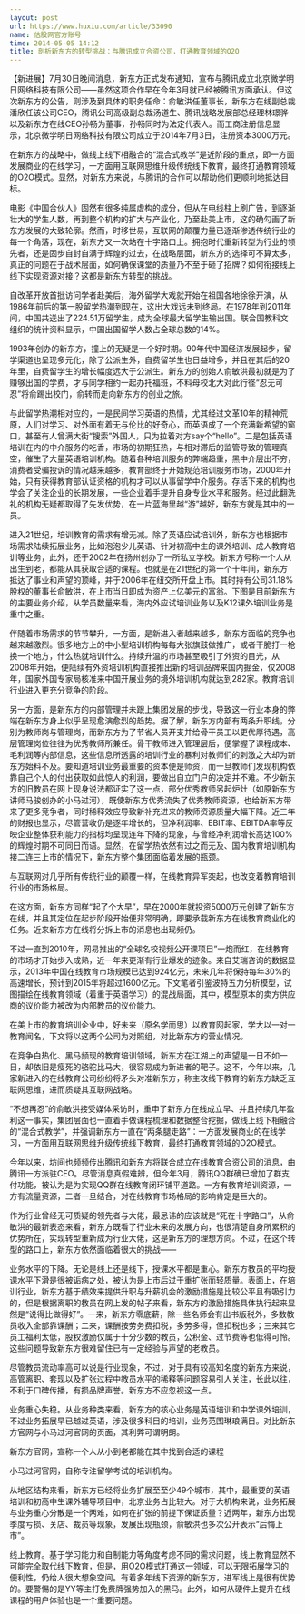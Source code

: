 ```yaml
---
layout: post
url: https://www.huxiu.com/article/33090
name: 估股网官方账号
time: 2014-05-05 14:12
title: 剖析新东方的转型挑战：与腾讯成立合资公司，打通教育领域的O2O
---
```

【新进展】7月30日晚间消息，新东方正式发布通知，宣布与腾讯成立北京微学明日网络科技有限公司——虽然这项合作早在今年3月就已经被腾讯方面承认。但这次新东方的公告，则涉及到具体的职务任命：俞敏洪任董事长，新东方在线副总裁潘欣任该公司CEO，腾讯公司高级副总裁汤道生、腾讯战略发展部总经理林璟骅以及新东方在线CEO孙畅为董事，孙畅同时为法定代表人。而工商注册信息显示，北京微学明日网络科技有限公司成立于2014年7月3日，注册资本3000万元。

在新东方的战略中，做线上线下相融合的“混合式教学”是近阶段的重点，即一方面发展商业的在线学习，一方面用互联网思维升级传统线下教育，最终打通教育领域的O2O模式。显然，对新东方来说，与腾讯的合作可以帮助他们更顺利地抵达目标。

电影《中国合伙人》固然有很多纯属虚构的成分，但从在电线柱上刷广告，到逐渐壮大的学生人数，再到整个机构的扩大与产业化，乃至赴美上市，这的确勾画了新东方发展的大致轮廓。然而，时移世易，互联网的颠覆力量已逐渐渗透传统行业的每一个角落，现在，新东方又一次站在十字路口上。拥抱时代重新转型为行业的领先者，还是固步自封自满于辉煌的过去，在战略层面，新东方的选择可不算太多，真正的问题在于战术层面，如何确保课堂的质量乃不至于砸了招牌？如何衔接线上线下实现资源对接？这都是新东方转型的挑战。

自改革开放首批访问学者赴美后，海外留学大戏就开始在祖国各地徐徐开演，从1986年前后的第一股留学热潮到现在，这出大戏远未到终局。在1978年到2011年间，中国共送出了224.51万留学生，成为全球最大留学生输出国。联合国教科文组织的统计资料显示，中国出国留学人数占全球总数的14%。

1993年创办的新东方，撞上的无疑是一个好时期。90年代中国经济发展起步，留学渠道也呈现多元化，除了公派生外，自费留学生也日益增多，并且在其后的20年里，自费留学生的增长幅度远大于公派生。新东方的创始人俞敏洪最初就是为了赚够出国的学费，才与同学相约一起办托福班，不料母校北大对此行径“忍无可忍”将俞踢出校门，俞转而走向新东方的创业之旅。

与此留学热潮相对应的，一是民间学习英语的热情，尤其经过文革10年的精神荒原，人们对学习、对外面有着无与伦比的好奇心，而英语成了一个充满新希望的窗口，甚至有人曾满大街“搜索”外国人，只为拉着对方say个“hello”。二是包括英语培训在内的中介服务的吃香，市场的初期狂热，与相对滞后的监管导致的管理真空，催生了大量英语培训机构。随着各种培训服务的弊端趋重，黑中介层出不穷，消费者受骗投诉的情况越来越多，教育部终于开始规范培训服务市场，2000年开始，只有获得教育部认证资格的机构才可以从事留学中介服务。存活下来的机构也学会了关注企业的长期发展，一些企业着手提升自身专业水平和服务。经过此翻洗礼的机构无疑都取得了先发优势，在一片蓝海里越“游”越好，新东方就是其中的一员。

进入21世纪，培训教育的需求有增无减。除了英语应试培训外，新东方也根据市场需求陆续拓展业务，比如泡泡少儿英语、针对初高中生的课外培训、成人教育培训等业务，此外，还于2002年在扬州创办了一所私立学校。新东方号称一个人从出生到老，都能从其获取合适的课程。也就是在21世纪的第一个十年间，新东方抵达了事业和声望的顶峰，并于2006年在纽交所开盘上市。其时持有公司31.18%股权的董事长俞敏洪，在上市当日即成为资产上亿美元的富翁。下图是目前新东方的主要业务介绍，从学员数量来看，海内外应试培训业务以及K12课外培训业务是重中之重。

伴随着市场需求的节节攀升，一方面，是新进入者越来越多，新东方面临的竞争也越来越激烈。很多地方上的中小型培训机构每每大张旗鼓做推广，或者干脆打一枪换一个地方，什么热就培训什么。持续升温的市场甚至吸引了外资的目光，从2008年开始，便陆续有外资培训机构直接推出新的培训品牌来国内掘金，仅2008年，国家外国专家局核准来中国开展业务的境外培训机构就达到282家。教育培训行业进入更充分竞争的阶段。

另一方面，是新东方的内部管理并未跟上集团发展的步伐，导致这一行业本身的弊端在新东方身上似乎呈现愈演愈烈的趋势。据了解，新东方内部有两条升职线，分别为教师岗与管理岗，而新东方为了节省人员开支并给骨干员工以更优厚待遇，高层管理岗位往往为优秀教师所兼任。骨干教师进入管理层后，便掌握了课程成本、毛利润等内部信息，这些信息所透露的培训行业的暴利对教师们的刺激之大却为新东方始料不及。要知道培训业务最重要的资本便是师资，而一旦教师们发现机构依靠自己个人的付出获取如此惊人的利润，要做出自立门户的决定并不难。不少新东方的旧教员在网上现身说法都证实了这一点，部分优秀教师另起炉灶（如原新东方讲师马骏创办的小马过河），既使新东方优秀流失了优秀教师资源，也给新东方带来了更多竞争者，同时稀释效应导致新补充进来的教师资源质量大幅下降。近三年的财报也显示，尽管营收仍是逐年增长的，但净利润率、EBIT率、EBITDA率等反映企业整体获利能力的指标均呈现连年下降的现象，与曾经净利润增长高达100%的辉煌时期不可同日而语。显然，在留学热依然有过之而无及、国内教育培训机构接二连三上市的情况下，新东方整个集团面临着发展的瓶颈。

与互联网对几乎所有传统行业的颠覆一样，在线教育异军突起，也改变着教育培训行业的市场格局。

在这方面，新东方同样“起了个大早”，早在2000年就投资5000万元创建了新东方在线，并且其定位在起步阶段开始便非常明确，即要承载新东方在线教育商业化的任务。近来新东方在线将分拆上市的消息也出现频仍。

不过一直到2010年，网易推出的“全球名校视频公开课项目”一炮而红，在线教育的市场才开始步入成熟，近一年来更渐有行业爆发的迹象。来自艾瑞咨询的数据显示，2013年中国在线教育市场规模已达到924亿元，未来几年将保持每年30%的高速增长，预计到2015年将超过1600亿元。下文笔者引鉴波特五力分析模型，试图描绘在线教育领域（着重于英语学习）的混战局面，其中，模型原本的卖方供应商的议价能力被改为内部教员的议价能力。

在美上市的教育培训企业中，好未来（原名学而思）以教育网起家，学大以一对一教育闻名，下文将以这两个公司为对照组，对比新东方的营业情况。

在竞争白热化、黑马频现的教育培训领域，新东方在江湖上的声望是一日不如一日，却依旧是瘦死的骆驼比马大，很容易成为新进者的靶子。这不，今年以来，几家新进入的在线教育公司纷纷将矛头对准新东方，称主攻线下教育的新东方缺乏互联网思维，进而质疑其互联网战略。

“不想再忍”的俞敏洪接受媒体采访时，重申了新东方在线成立早、并且持续几年盈利这一事实，集团层面也一直着手做课程梳理和数据整合挖掘，做线上线下相融合的“混合式教学”，并强调新东方一直在“两条腿走路”：一方面发展商业的在线学习，一方面用互联网思维升级传统线下教育，最终打通教育领域的O2O模式。

今年以来，坊间也频频传出腾讯和新东方将联合成立在线教育合资公司的消息，由腾讯一方派驻CEO。尽管消息真假难辨，但今年3月，腾讯QQ群确已增加了群支付功能，被认为是为实现QQ群在线教育闭环铺平道路。一方有教育培训资源，一方有流量资源，二者一旦结合，对在线教育市场格局的影响肯定是巨大的。

作为行业曾经无可质疑的领先者与大佬，最忌讳的应该就是“死在十字路口”，从俞敏洪的最新表态来看，新东方既看了行业未来的发展方向，也很清楚自身所累积的优势所在，实现转型重新成为行业大佬，这是新东方的理想方向。不过，在这个转型的路口上，新东方依然面临着很大的挑战——

业务水平的下降。无论是线上还是线下，授课水平都是重心。新东方教员的平均授课水平下滑是很被诟病之处，被认为是上市后过于重扩张而轻质量。表面上，在培训行业，新东方基于绩效来提供升职与升薪机会的激励措施是比较公平且有吸引力的，但是根据离职的教员在网上发的帖子来看，新东方的激励措施具体执行起来显然是“说得比做得好”。一来，新东方零底薪，除一些名师会有出书版税外，多数教员收入全部靠课酬；二来，课酬按劳务费扣税，多劳多得，但扣税也多；三来其它员工福利太低，股权激励仅属于十分少数的教员，公积金、过节费等也低得可怜。这些问题导致新东方很难留住已有一定经验与声望的老教员。

尽管教员流动率高可以说是行业现象，不过，对于具有较高知名度的新东方来说，高管离职、套现以及扩张过程中教员水平的稀释等问题容易引人关注，长此以往，不利于口碑传播，有损品牌声誉。新东方不应忽视这一点。

业务重心失稳。从业务种类来看，新东方的核心业务是英语培训和中学课外培训，不过业务拓展早已越过英语，涉及很多科目的培训，业务范围琳琅满目。对比新东方官网与小马过河官网的页面，其利弊可谓明朗。

新东方官网，宣称一个人从小到老都能在其中找到合适的课程

小马过河官网，自称专注留学考试的培训机构。

从地区结构来看，新东方已经将业务扩展至至少49个城市，其中，最重要的英语培训和初高中生课外辅导项目中，北京业务占比较大。对于大机构来说，业务拓展与业务重心分散是一个两难，如何在扩张的前提下保证质量？近两年，新东方出现季度亏损、关店、裁员等现象，发展出现瓶颈，俞敏洪也多次公开表示“后悔上市”。

线上教育。基于学习能力和自制能力等角度考虑不同的需求问题，线上教育显然不可能完全取代线下教育，但是，用O2O模式打通这一领域，可以无限拓展学习的便利性，仍给人很大想象空间。有着多年线下资源的新东方，进军线上是很有优势的。要警惕的是YY等主打免费牌强势加入的黑马。此外，如何从硬件上提升在线课程的用户体验也是一个重要问题。

